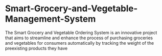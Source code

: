 # Smart-Grocery-and-Vegetable-Management-System
The Smart Grocery and Vegetable Ordering System is an innovative project that aims to streamline and enhance the process of purchasing groceries and vegetables for consumers automatically by tracking the weight of the preexisting products they have
